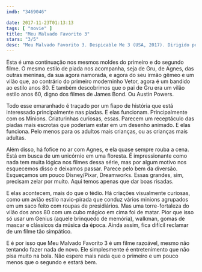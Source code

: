```yaml
---
imdb: "3469046"

date: 2017-11-23T01:13:13
tags: [ "movie" ]
title: "Meu Malvado Favorito 3"
stars: "3/5"
desc: "Meu Malvado Favorito 3. Despicable Me 3 (USA, 2017). Dirigido por Kyle Balda, Pierre Coffin, Eric Guillon. Escrito por Cinco Paul, Ken Daurio. Com Steve Carell (Gru / Dru), Kristen Wiig (Lucy), Trey Parker (Balthazar Bratt), Miranda Cosgrove (Margo), Dana Gaier (Edith), Nev Scharrel (Agnes), Pierre Coffin (Minions / Museum Director / Additional Voice), Steve Coogan (Fritz / Silas Ramsbottom), Julie Andrews (Gru's Mom)."
---
```

Esta é uma continuação nos mesmos moldes do primeiro e do segundo filme. O mesmo estilo de piada nos acompanha, seja de Gru, de Agnes, das outras meninas, da sua agora namorada, e agora do seu irmão gêmeo e um vilão que, ao contrário do primeiro moderninho Vetor, agora é um bandido ao estilo anos 80. E também descobrimos que o pai de Gru era um vilão estilo anos 60, digno dos filmes de James Bond. Ou Austin Powers.

Todo esse emaranhado é traçado por um fiapo de história que está interessado principalmente nas piadas. E elas funcionam. Principalmente com os Minions. Criaturinhas curiosas, essas. Parecem um receptáculo das piadas mais escrotas que poderiam estar em um desenho animado. E elas funciona. Pelo menos para os adultos mais crianças, ou as crianças mais adultas.

Além disso, há fofice no ar com Agnes, e ela quase sempre rouba a cena. Está em busca de um unicórnio em uma floresta. É impressionante como nada tem muita lógica nos filmes dessa série, mas por algum motivo nos esquecemos disso e deixamos passar. Parece pelo bem da diversão. Esqueçamos um pouco Disney/Pixar, Dreamworks. Essas grandes, sim, precisam zelar por muito. Aqui temos apenas que dar boas risadas.

E elas acontecem, mais do que o tédio. Há criações visualmente curiosas, como um avião estilo navio-pirada que conduz vários minions agrupados em um saco feito com roupas de presidiários. Mas uma torre-fortaleza do vilão dos anos 80 com um cubo mágico em cima foi de matar. Pior que isso só usar um Genius (aquele brinquedo de memória), walkman, gomas de mascar e clássicos da música da época. Ainda assim, fica difícil reclamar de um filme tão simpático.

E é por isso que Meu Malvado Favorito 3 é um filme razoável, mesmo não tentando fazer nada de novo. Ele simplesmente é entretenimento que não pisa muito na bola. Não espere mais nada que o primeiro e um pouco menos que o segundo e estará bem.
